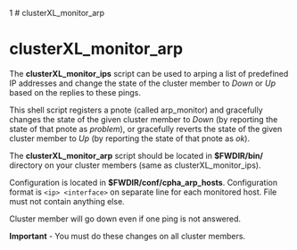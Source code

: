   1 # clusterXL_monitor_arp
# clusterXL_monitor_arp

The **clusterXL_monitor_ips** script can be used to arping a list of predefined IP addresses and change the state of the cluster member to *Down* or *Up* based on the replies to these pings.

This shell script registers a pnote (called arp_monitor) and gracefully changes the state of the given cluster member to *Down* (by reporting the state of that pnote as *problem*), or gracefully reverts the state of the given cluster member to *Up* (by reporting the state of that pnote as *ok*).

The **clusterXL_monitor_arp** script should be located in **$FWDIR/bin/** directory on your cluster members (same as clusterXL_monitor_ips).

Configuration is located in **$FWDIR/conf/cpha_arp_hosts**. Configuration format is ```<ip> <interface>``` on separate line for each monitored host. File must not contain anything else.

Cluster member will go down even if one ping is not answered.

**Important** - You must do these changes on all cluster members.
